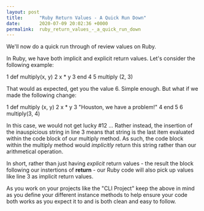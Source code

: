 ```yaml
---
layout: post
title:      "Ruby Return Values - A Quick Run Down"
date:       2020-07-09 20:02:36 +0000
permalink:  ruby_return_values_-_a_quick_run_down
---
```



We'll now do a quick run through of review values on Ruby.

In Ruby, we have both implicit and explicit return values. Let's consider the following example:

1     def multiply(x, y)
2        x * y
3     end
4 
5     multiply (2, 3)

That would as expected, get you the value 6. Simple enough. But what if we made the following change:

1     def multiply (x, y)
2         x * y
3     		"Houston, we have a problem!"
4     end
5
6     multiply(3, 4)

In this case, we would not get lucky #12 ... Rather instead, the insertion of the inauspicious string in line 3 means that string is the last item evaluated within the code block of our multiply method. As such, the code block within the multiply method would *implicitly* return this string rather than our arithmetical operation.


In short, rather than just having *explicit* return values - the result the block following our instertions of **return** - our Ruby code will also pick up values like line 3 as implicit return values.

As you work on your projects like the "CLI Project" keep the above in mind as you define your different instance methods to help ensure your code both works as you expect it to and is both clean and easy to follow. 



